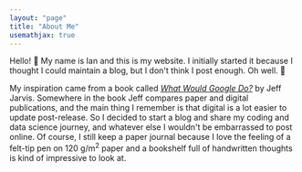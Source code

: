 ```yaml
---
layout: "page"
title: "About Me"
usemathjax: true
---
```


Hello! 👋
My name is Ian and this is my website.
I initially started it because I thought I could maintain a blog, but I don't think I post enough.
Oh well. 🤷

My inspiration came from a book called [_What Would Google Do?_](https://www.goodreads.com/book/show/5100525-what-would-google-do) by Jeff Jarvis.
Somewhere in the book Jeff compares paper and digital publications, and the main thing I remember is that digital is a lot easier to update post-release.
So I decided to start a blog and share my coding and data science journey, and whatever else I wouldn't be embarrassed to post online.
Of course, I still keep a paper journal because I love the feeling of a felt-tip pen on 120 g/m$^2$ paper and a bookshelf full of handwritten thoughts is kind of impressive to look at.
